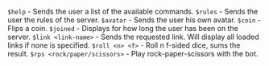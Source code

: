 `$help` - Sends the user a list of the available commands.
`$rules` - Sends the user the rules of the server.
`$avatar` - Sends the user his own avatar.
`$coin` - Flips a coin.
`$joined` - Displays for how long the user has been on the server.
`$link <link-name>` - Sends the requested link. Will display all loaded links if none is specified.
`$roll <n> <f>` - Roll n f-sided dice, sums the result.
`$rps <rock/paper/scissors>` - Play rock-paper-scissors with the bot.
